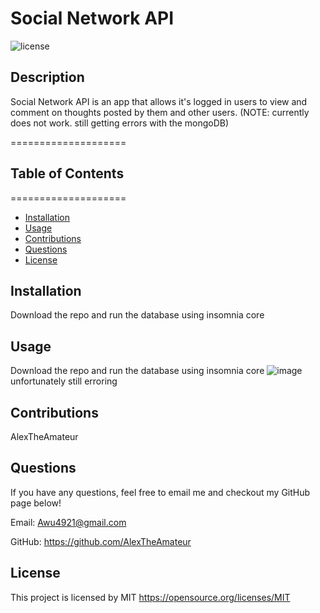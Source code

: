 # Social Network API

![license](https://img.shields.io/badge/license-MIT-yellowgreen)

## Description

Social Network API is an app that allows it's logged in users to view and comment on thoughts posted by them and other users. (NOTE: currently does not work. still getting errors with the mongoDB)

====================

## Table of Contents

====================

- [Installation](#installation)
- [Usage](#usage)
- [Contributions](#contibutions)
- [Questions](#questions)
- [License](#license)

## Installation

Download the repo and run the database using insomnia core

## Usage

Download the repo and run the database using insomnia core
![image](https://user-images.githubusercontent.com/91556394/159752334-f8160850-ee67-4000-a659-0098bf280b11.png)
unfortunately still erroring

## Contributions

AlexTheAmateur

## Questions

If you have any questions, feel free to email me and checkout my GitHub page below!

Email: Awu4921@gmail.com

GitHub: https://github.com/AlexTheAmateur

## License

This project is licensed by MIT
https://opensource.org/licenses/MIT
